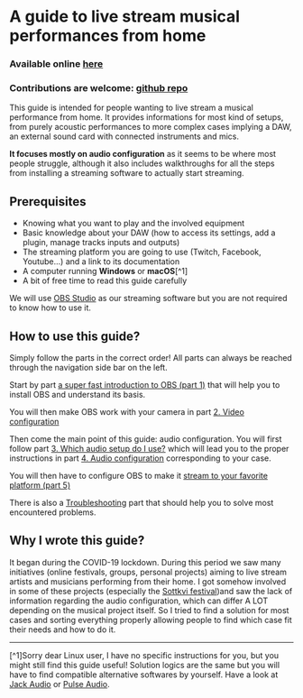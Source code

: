 # A guide to live stream musical performances from home

### Available online [here](https://tflcl.xyz/MusicalPerformanceStreamingGuide/)

### Contributions are welcome: [github repo](https://github.com/Teufeuleu/StreamingAudioPerformanceGuide)

This guide is intended for people wanting to live stream a musical performance from home. It provides informations for most kind of setups, from purely acoustic performances to more complex cases implying a DAW, an external sound card with connected instruments and mics.

**It focuses mostly on audio configuration** as it seems to be where most people struggle, although it also includes walkthroughs for all the steps from installing a streaming software to actually start streaming.

## Prerequisites

- Knowing what you want to play and the involved equipment
- Basic knowledge about your DAW (how to access its settings, add a plugin, manage tracks inputs and outputs)
- The streaming platform you are going to use (Twitch, Facebook, Youtube...) and a link to its documentation
- A computer running **Windows** or **macOS**[^1]
- A bit of free time to read this guide carefully

We will use [OBS Studio](https://obsproject.com/) as our streaming software but you are not required to know how to use it.

## How to use this guide?
Simply follow the parts in the correct order! All parts can always be reached through the navigation side bar on the left.

Start by part [a super fast introduction to OBS (part 1)](obs.md) that will help you to install OBS and understand its basis.

You will then make OBS work with your camera in part [2. Video configuration](video.md)

Then come the main point of this guide: audio configuration. You will first follow part [3. Which audio setup do I use?](setup/README.md) which will lead you to the proper instructions in part [4. Audio configuration](audio/README.md) corresponding to your case.

You will then have to configure OBS to make it [stream to your favorite platform (part 5)](streaming.md)

There is also a [Troubleshooting](troubleshooting.md) part that should help you to solve most encountered problems.

## Why I wrote this guide?
It began during the COVID-19 lockdown. During this period we saw many initiatives (online festivals, groups, personal projects) aiming to live stream artists and musicians performing from their home.
I got somehow involved in some of these projects (especially the [Sottkvi festival](https://www.facebook.com/sottkvifestival/))and saw the lack of information regarding the audio configuration, which can differ A LOT depending on the musical project itself. So I tried to find a solution for most cases and sorting everything properly allowing people to find which case fit their needs and how to do it.

---

[^1]Sorry dear Linux user, I have no specific instructions for you, but you might still find this guide useful! Solution logics are the same but you will have to find compatible alternative softwares by yourself. Have a look at [Jack Audio](https://jackaudio.org/) or [Pulse Audio](https://www.freedesktop.org/wiki/Software/PulseAudio/).
